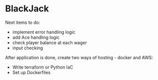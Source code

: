 # BlackJack

Next items to do:
- implement error handling logic
- add Ace handling logic
- check player balance at each wager
- input checking

After application is done, create two ways of hosting - docker and AWS:
- Write terraform or Python IaC
- Set up Dockerfiles